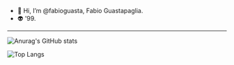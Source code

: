 - 👋 Hi, I’m @fabioguasta, Fabio Guastapaglia. 
- 👽 '99.
------------------------------------------------------------------------------------------------------------------------------------

<span>
   
![Anurag's GitHub stats](https://github-readme-stats.vercel.app/api?username=fabioguasta&show_icons=true&theme=tokyonight&hide_rank=true)
  
![Top Langs](https://github-readme-stats.vercel.app/api/top-langs/?username=fabioguasta&theme=tokyonight)</span>
</span>
 

